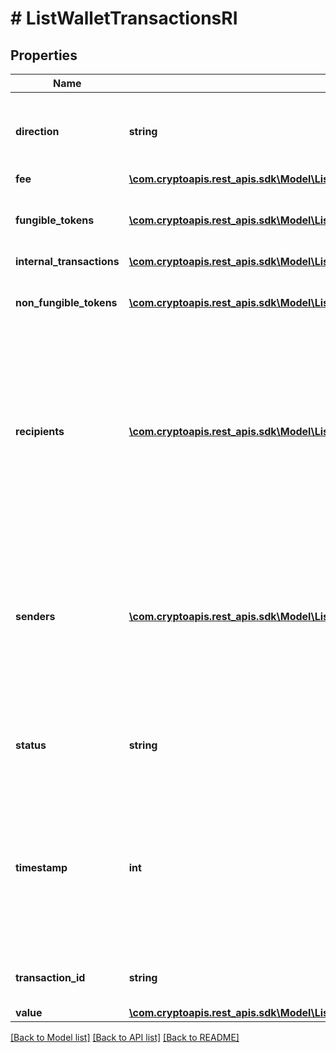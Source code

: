 # # ListWalletTransactionsRI

## Properties

Name | Type | Description | Notes
------------ | ------------- | ------------- | -------------
**direction** | **string** | Defines the direction of the transaction, e.g. incoming. |
**fee** | [**\com.cryptoapis.rest_apis.sdk\Model\ListWalletTransactionsRIFee**](ListWalletTransactionsRIFee.md) |  |
**fungible_tokens** | [**\com.cryptoapis.rest_apis.sdk\Model\ListWalletTransactionsRIFungibleTokensInner[]**](ListWalletTransactionsRIFungibleTokensInner.md) | Represents fungible tokens&#39;es detailed information | [optional]
**internal_transactions** | [**\com.cryptoapis.rest_apis.sdk\Model\ListWalletTransactionsRIInternalTransactionsInner[]**](ListWalletTransactionsRIInternalTransactionsInner.md) |  | [optional]
**non_fungible_tokens** | [**\com.cryptoapis.rest_apis.sdk\Model\ListWalletTransactionsRINonFungibleTokensInner[]**](ListWalletTransactionsRINonFungibleTokensInner.md) | Represents non-fungible tokens&#39;es detailed information. | [optional]
**recipients** | [**\com.cryptoapis.rest_apis.sdk\Model\ListWalletTransactionsRIRecipientsInner[]**](ListWalletTransactionsRIRecipientsInner.md) | Represents a list of recipient addresses with the respective amounts. In account-based protocols like Ethereum there is only one address in this list. |
**senders** | [**\com.cryptoapis.rest_apis.sdk\Model\ListWalletTransactionsRISendersInner[]**](ListWalletTransactionsRISendersInner.md) | Represents a list of sender addresses with the respective amounts. In account-based protocols like Ethereum there is only one address in this list. |
**status** | **string** | Defines the status of the transaction, if it is confirmed or unconfirmed. |
**timestamp** | **int** | Defines the exact date/time in Unix Timestamp when this transaction was mined, confirmed or first seen in Mempool, if it is unconfirmed. |
**transaction_id** | **string** | Represents the unique TD of the transaction. |
**value** | [**\com.cryptoapis.rest_apis.sdk\Model\ListWalletTransactionsRIValue**](ListWalletTransactionsRIValue.md) |  |

[[Back to Model list]](../../README.md#models) [[Back to API list]](../../README.md#endpoints) [[Back to README]](../../README.md)
